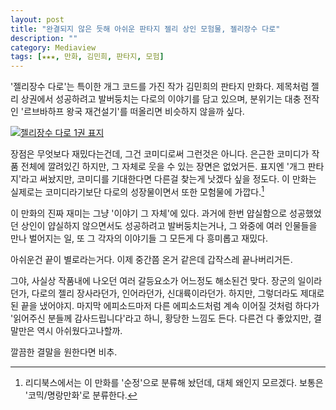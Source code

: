 ```yaml
---
layout: post
title: "완결되지 않은 듯해 아쉬운 판타지 젤리 상인 모험물, 젤리장수 다로"
description: ""
category: Mediaview
tags: [★★★, 만화, 김민희, 판타지, 모험]
---
```


'젤리장수 다로'는 특이한 개그 코드를 가진 작가 김민희의 판타지 만화다.
제목처럼 젤리 상권에서 성공하려고 발버둥치는 다로의 이야기를 담고 있으며,
분위기는 대충 전작인 '르브바하프 왕국 재건설기'를 떠올리면 비슷하지 않을까 싶다.

[![젤리장수 다로 1권 표지](https://lh5.googleusercontent.com/-lc-XHcW5LP8/VSiwUkLPrUI/AAAAAAAAPPs/-pGY6i-9BO4/w270/daro.jpg "김민희 작가 특유의 개그 코드가 가득 담긴 만화다.")](http://www.aladin.co.kr/shop/wproduct.aspx?ISBN=8926317455&ttbkey=ttbreznoa0249001&COPYPaper=1)

장점은 무엇보다 재밌다는건데, 그건 코미디로써 그런것은 아니다.
은근한 코미디가 작품 전체에 깔려있긴 하지만, 그 자체로 웃을 수 있는 장면은 없었거든.
표지엔 '개그 판타지'라고 써놨지만, 코미디를 기대한다면 다른걸 찾는게 낫겠다 싶을 정도다.
이 만화는 실제로는 코미디라기보단 다로의 성장물이면서 또한 모험물에 가깝다.[^1]

[^1]: 리디북스에서는 이 만화를 '순정'으로 분류해 놨던데, 대체 왜인지 모르겠다. 보통은 '코믹/명랑만화'로 분류한다.

이 만화의 진짜 재미는 그냥 '이야기 그 자체'에 있다.
과거에 한번 얍실함으로 성공했었던 상인이 얍실하지 않으면서도 성공하려고 발버둥치는거나,
그 와중에 여러 인물들을 만나 벌어지는 일, 또 그 각자의 이야기들 그 모든게 다 흥미롭고 재밌다.

아쉬운건 끝이 별로라는거다.
이제 중간쯤 온거 같은데 갑작스레 끝나버리거든.

그야, 사실상 작품내에 나오던 여러 갈등요소가 어느정도 해소된건 맞다.
장군의 일이라던가, 다로의 젤리 장사라던가, 인어라던가, 신대륙이라던가.
하지만, 그렇더라도 제대로 된 끝을 냈어야지.
마지막 에피소드마저 다른 에피소드처럼 계속 이어질 것처럼 하다가 '읽어주신 분들께 감사드립니다'라고 하니, 황당한 느낌도 든다.
다른건 다 좋았지만, 결말만은 역시 아쉬웠다고나할까.

깔끔한 결말을 원한다면 비추.
